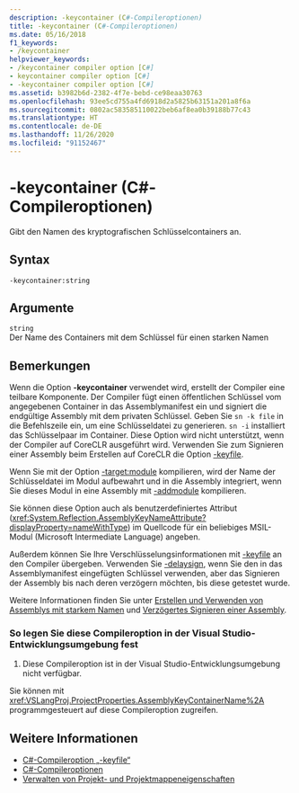 ```yaml
---
description: -keycontainer (C#-Compileroptionen)
title: -keycontainer (C#-Compileroptionen)
ms.date: 05/16/2018
f1_keywords:
- /keycontainer
helpviewer_keywords:
- /keycontainer compiler option [C#]
- keycontainer compiler option [C#]
- -keycontainer compiler option [C#]
ms.assetid: b3982b6d-2382-4f7e-bebd-ce98eaa30763
ms.openlocfilehash: 93ee5cd755a4fd6918d2a5825b63151a201a8f6a
ms.sourcegitcommit: 0802ac583585110022beb6af8ea0b39188b77c43
ms.translationtype: HT
ms.contentlocale: de-DE
ms.lasthandoff: 11/26/2020
ms.locfileid: "91152467"
---
```

# <a name="-keycontainer-c-compiler-options"></a>-keycontainer (C#-Compileroptionen)

Gibt den Namen des kryptografischen Schlüsselcontainers an.  
  
## <a name="syntax"></a>Syntax  
  
```console  
-keycontainer:string  
```  
  
## <a name="arguments"></a>Argumente  

 `string`  
 Der Name des Containers mit dem Schlüssel für einen starken Namen  
  
## <a name="remarks"></a>Bemerkungen  

 Wenn die Option **-keycontainer** verwendet wird, erstellt der Compiler eine teilbare Komponente. Der Compiler fügt einen öffentlichen Schlüssel vom angegebenen Container in das Assemblymanifest ein und signiert die endgültige Assembly mit dem privaten Schlüssel. Geben Sie `sn -k file` in die Befehlszeile ein, um eine Schlüsseldatei zu generieren. `sn -i` installiert das Schlüsselpaar im Container. Diese Option wird nicht unterstützt, wenn der Compiler auf CoreCLR ausgeführt wird. Verwenden Sie zum Signieren einer Assembly beim Erstellen auf CoreCLR die Option [-keyfile](keyfile-compiler-option.md).
  
 Wenn Sie mit der Option [-target:module](./target-module-compiler-option.md) kompilieren, wird der Name der Schlüsseldatei im Modul aufbewahrt und in die Assembly integriert, wenn Sie dieses Modul in eine Assembly mit [-addmodule](./addmodule-compiler-option.md) kompilieren.  
  
 Sie können diese Option auch als benutzerdefiniertes Attribut (<xref:System.Reflection.AssemblyKeyNameAttribute?displayProperty=nameWithType>) im Quellcode für ein beliebiges MSIL-Modul (Microsoft Intermediate Language) angeben.  
  
 Außerdem können Sie Ihre Verschlüsselungsinformationen mit [-keyfile](./keyfile-compiler-option.md) an den Compiler übergeben. Verwenden Sie [-delaysign](./delaysign-compiler-option.md), wenn Sie den in das Assemblymanifest eingefügten Schlüssel verwenden, aber das Signieren der Assembly bis nach deren verzögern möchten, bis diese getestet wurde.  
  
 Weitere Informationen finden Sie unter [Erstellen und Verwenden von Assemblys mit starkem Namen](../../../standard/assembly/create-use-strong-named.md) und [Verzögertes Signieren einer Assembly](../../../standard/assembly/delay-sign.md).  
  
### <a name="to-set-this-compiler-option-in-the-visual-studio-development-environment"></a>So legen Sie diese Compileroption in der Visual Studio-Entwicklungsumgebung fest  
  
1. Diese Compileroption ist in der Visual Studio-Entwicklungsumgebung nicht verfügbar.  
  
 Sie können mit <xref:VSLangProj.ProjectProperties.AssemblyKeyContainerName%2A> programmgesteuert auf diese Compileroption zugreifen.  
  
## <a name="see-also"></a>Weitere Informationen

- [C#-Compileroption „-keyfile“](keyfile-compiler-option.md)
- [C#-Compileroptionen](index.md)
- [Verwalten von Projekt- und Projektmappeneigenschaften](/visualstudio/ide/managing-project-and-solution-properties)
